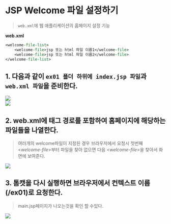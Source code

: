 # JSP Welcome 파일 설정하기
> `web.xml`에 웹 애플리케이션의 홈페이지 설정 기능

**web.xml**
```jsp
<welcome-file-list>
	<welcome-file>jsp 또는 html 파일 이름1</welcome-file>
	<welcome-file>jsp 또는 html 파일 이름2</welcome-file>
</welcome-file-list>    
``` 


## 1. 다음과 같이 `ex01 폴더 하위에 index.jsp 파일`과 `web.xml 파일`을 준비한다.
<img src ="https://user-images.githubusercontent.com/69107255/107780609-40805a00-6d8a-11eb-8440-5716a99bdcdd.png">

<br>

<img src="https://user-images.githubusercontent.com/69107255/107780656-50983980-6d8a-11eb-8686-9b49f8f69c1a.png">


## 2. web.xml에 <welcome-file-list> 태그 경로를 포함하여 홈페이지에 해당하는 파일들을 나열한다.
> 여러개의 welcome파일이 지정된 경우 브라우저에서 요청시 첫번째 <*welcome-file*>부터 파일을 찾아 없으면 다음 <*welcome-file*>을 찾아서 화면에 보여준다.
<img src ="https://user-images.githubusercontent.com/69107255/107781451-4296e880-6d8b-11eb-9307-cefc24f037cd.png">

## 3. 톰캣을 다시 실행하면 브라우저에서 컨텍스트 이름(/ex01)로 요청한다.
> main.jsp페이지가 나오는것을 확인 할 수있다.

<img src="https://user-images.githubusercontent.com/69107255/107781535-56dae580-6d8b-11eb-9b32-ed701c3857b2.png">